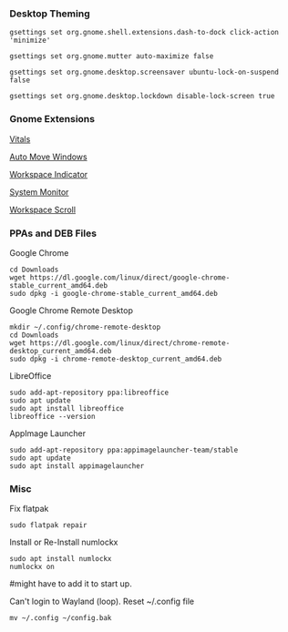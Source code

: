 ### Desktop Theming
```
gsettings set org.gnome.shell.extensions.dash-to-dock click-action 'minimize'
```
```
gsettings set org.gnome.mutter auto-maximize false
```
```
gsettings set org.gnome.desktop.screensaver ubuntu-lock-on-suspend false
```
```
gsettings set org.gnome.desktop.lockdown disable-lock-screen true
```

### Gnome Extensions

[Vitals](https://extensions.gnome.org/extension/1460/vitals/)

[Auto Move Windows](https://extensions.gnome.org/extension/16/auto-move-windows/)

[Workspace Indicator](https://extensions.gnome.org/extension/3968/improved-workspace-indicator/)

[System Monitor](https://extensions.gnome.org/extension/3010/system-monitor-next/)

[Workspace Scroll](https://extensions.gnome.org/extension/701/top-panel-workspace-scroll/)

### PPAs and DEB Files 

Google Chrome
```
cd Downloads
wget https://dl.google.com/linux/direct/google-chrome-stable_current_amd64.deb
sudo dpkg -i google-chrome-stable_current_amd64.deb
```

Google Chrome Remote Desktop
```
mkdir ~/.config/chrome-remote-desktop
cd Downloads
wget https://dl.google.com/linux/direct/chrome-remote-desktop_current_amd64.deb
sudo dpkg -i chrome-remote-desktop_current_amd64.deb
```

LibreOffice
```
sudo add-apt-repository ppa:libreoffice
sudo apt update
sudo apt install libreoffice
libreoffice --version
```

AppImage Launcher
```
sudo add-apt-repository ppa:appimagelauncher-team/stable
sudo apt update
sudo apt install appimagelauncher
```

### Misc

Fix flatpak
```
sudo flatpak repair
```
Install or Re-Install numlockx
```
sudo apt install numlockx
numlockx on
```
#might have to add it to start up.

Can't login to Wayland (loop). Reset ~/.config file
```
mv ~/.config ~/config.bak
```
